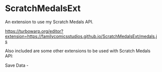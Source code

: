 # ScratchMedalsExt
An extension to use my Scratch Medals API.

https://turbowarp.org/editor?extension=https://familycomicsstudios.github.io/ScratchMedalsExt/medals.js

Also included are some other extensions to be used with Scratch Medals API:

Save Data - 
